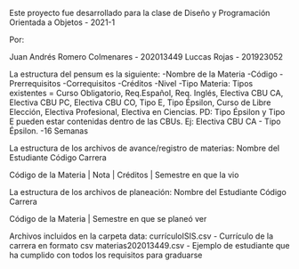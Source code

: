 Este proyecto fue desarrollado para la clase de Diseño y Programación Orientada a Objetos - 2021-1

Por:

Juan Andrés Romero Colmenares - 202013449
Luccas Rojas - 201923052


La estructura del pensum es la siguiente:
-Nombre de la Materia
-Código
-Prerrequisitos
-Correquisitos
-Créditos
-Nivel
-Tipo Materia: Tipos existentes = Curso Obligatorio, Req.Español, Req. Inglés, Electiva CBU CA, Electiva CBU PC, Electiva CBU CO, Tipo E, Tipo Épsilon, Curso de Libre Elección, Electiva Profesional, Electiva en Ciencias. PD: Tipo Épsilon y Tipo E pueden estar contenidas dentro de las CBUs. Ej: Electiva CBU CA - Tipo Épsilon.
-16 Semanas

La estructura de los archivos de avance/registro de materias:
Nombre del Estudiante
Código
Carrera

Código de la Materia | Nota | Créditos | Semestre en que la vio

La estructura de los archivos de planeación:
Nombre del Estudiante
Código
Carrera

Código de la Materia | Semestre en que se planeó ver


Archivos incluidos en la carpeta data:
currículoISIS.csv - Currículo de la carrera en formato csv
materias202013449.csv - Ejemplo de estudiante que ha cumplido con todos los requisitos para graduarse

